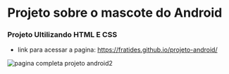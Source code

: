 # Projeto sobre o mascote do Android

### Projeto Ultilizando HTML E CSS 

- link para acessar a pagina: https://fratides.github.io/projeto-android/

![pagina completa projeto android2](https://github.com/user-attachments/assets/a7a61d6b-55b7-4c4b-b074-72bb4f5854d6)
